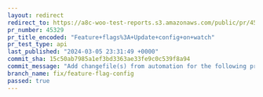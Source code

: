 ```yaml
---
layout: redirect
redirect_to: https://a8c-woo-test-reports.s3.amazonaws.com/public/pr/45329/api/index.html
pr_number: 45329
pr_title_encoded: "Feature+flags%3A+Update+config+on+watch"
pr_test_type: api
last_published: "2024-03-05 23:31:49 +0000"
commit_sha: 15c50ab7985a1ef3bd3363ae33fe9c0c539f8a94
commit_message: "Add changefile(s) from automation for the following project(s): wooco…"
branch_name: fix/feature-flag-config
passed: true
---
```

